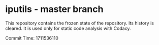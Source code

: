 # iputils - master branch

This repository contains the frozen state of the repository.
Its history is cleared. It is used only for static code
analysis with Codacy.

Commit Time: 1711536110